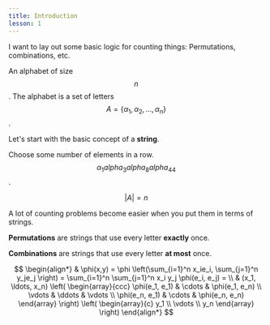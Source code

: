 ```yaml
---
title: Introduction
lesson: 1
---
```


I want to lay out some basic logic for counting things: Permutations, combinations, etc.

An alphabet of size $$n$$. The alphabet is a set of letters $$A = \{\alpha_1, \alpha_2, \dots, \alpha_n\}$$.

Let's start with the basic concept of a **string**.

Choose some number of elements in a row. $$\alpha_1 alpha_3 alpha_8 alpha_{44}$$.

$$|A| = n$$

A lot of counting problems become easier when you put them in terms of strings.

**Permutations** are strings that use every letter __exactly__ once.

**Combinations** are strings that use every letter __at most__ once.

$$
\begin{align*}
  & \phi(x,y) = \phi \left(\sum_{i=1}^n x_ie_i, \sum_{j=1}^n y_je_j \right)
  = \sum_{i=1}^n \sum_{j=1}^n x_i y_j \phi(e_i, e_j) = \\
  & (x_1, \ldots, x_n) \left( \begin{array}{ccc}
      \phi(e_1, e_1) & \cdots & \phi(e_1, e_n) \\
      \vdots & \ddots & \vdots \\
      \phi(e_n, e_1) & \cdots & \phi(e_n, e_n)
    \end{array} \right)
  \left( \begin{array}{c}
      y_1 \\
      \vdots \\
      y_n
    \end{array} \right)
\end{align*}
$$
